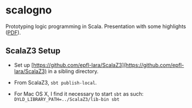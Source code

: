 scalogno
========

Prototyping logic programming in Scala.
Presentation with some highlights ([PDF](http://lampwww.epfl.ch/~amin/elf/scalogno-slides.pdf)).

ScalaZ3 Setup
-------------

* Set up
  [https://github.com/epfl-lara/ScalaZ3](https://github.com/epfl-lara/ScalaZ3)
  in a sibling directory.

* From ScalaZ3, `sbt publish-local`.

* For Mac OS X, I find it necessary to start `sbt` as such: `DYLD_LIBRARY_PATH=../ScalaZ3/lib-bin sbt`
